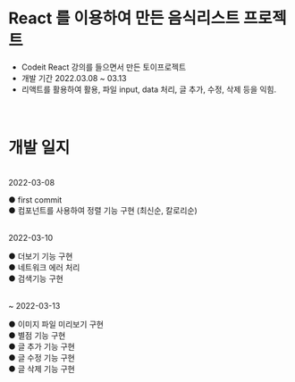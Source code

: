 # React 를 이용하여 만든 음식리스트 프로젝트

- Codeit React 강의를 들으면서 만든 토이프로젝트
- 개발 기간 2022.03.08 ~ 03.13
- 리액트를 활용하여  활용, 파일 input, data 처리, 글 추가, 수정, 삭제 등을 익힘.


# <br> 개발 일지
<br>2022-03-08<br>

● first commit<br>
● 컴포넌트를 사용하여 정렬 기능 구현 (최신순, 칼로리순)<br><br>

2022-03-10<br>

● 더보기 기능 구현<br>
● 네트워크 에러 처리<br>
● 검색기능 구현 <br>

<br>~ 2022-03-13<br>

● 이미지 파일 미리보기 구현<br>
● 별점 기능 구현<br>
● 글 추가 기능 구현<br>
● 글 수정 기능 구현<br>
● 글 삭제 기능 구현<br>
